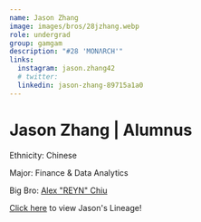 ```yaml
---
name: Jason Zhang
image: images/bros/28jzhang.webp
role: undergrad
group: gamgam
description: "#28 'MONΛRCH'"
links:
  instagram: jason.zhang42
  # twitter: 
  linkedin: jason-zhang-89715a1a0
---
```


# Jason Zhang | Alumnus
Ethnicity: Chinese

Major: Finance & Data Analytics

Big Bro: [Alex "REYN" Chiu](22achiu)

[Click here](/ujis/) to view Jason's Lineage!